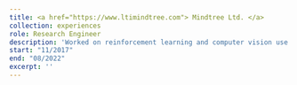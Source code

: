 ```yaml
---
title: <a href="https://www.ltimindtree.com"> Mindtree Ltd. </a>
collection: experiences
role: Research Engineer
description: 'Worked on reinforcement learning and computer vision use cases. Selected projects include Explainable Product Recommendation, Airline Seat Inventory and Dynamic Pricing and Fine-Grained Visual Classification.'
start: "11/2017"
end: "08/2022"
excerpt: ''
---
```

